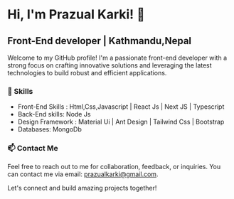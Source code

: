 # Hi, I'm Prazual Karki! 👋
## Front-End developer | Kathmandu,Nepal

Welcome to my GitHub profile! I'm a passionate front-end developer with a strong focus on crafting innovative solutions and leveraging the latest technologies to build robust and efficient applications.

### 🔧 Skills
- Front-End Skills :   Html,Css,Javascript | React Js | Next JS | Typescript
- Back-End skills:    Node Js 
- Design Framework :  Material Ui | Ant Design | Tailwind Css | Bootstrap
- Databases:  MongoDb

<!--
### 💼 Projects
Here are a few highlights from my portfolio:

- [Project 1](link): Short description of the project and its technologies.
- [Project 2](link): Short description of the project and its technologies.
- [Project 3](link): Short description of the project and its technologies.

### 🌱 Experience
I have worked with various clients and companies, developing full stack solutions. Here are a few notable experiences:

- Company 1: Role, duration, and achievements.
- Company 2: Role, duration, and achievements.

### 🎓 Education
- [Degree or Certification](institution): Brief description and year of completion.
- [Online Course](platform): Brief description and year of completion.

### ✍️ Technical Blog
I enjoy sharing my knowledge and insights on full stack development. You can find articles and tutorials on my technical blog: [Blog Name](link).
-->
### 📫 Contact Me
Feel free to reach out to me for collaboration, feedback, or inquiries. You can contact me via email: prazualkarki@gmail.com.

Let's connect and build amazing projects together!

<!--
**Prazual-Karki/Prazual-Karki** is a ✨ _special_ ✨ repository because its `README.md` (this file) appears on your GitHub profile.

Here are some ideas to get you started:

- 🔭 I’m currently working on ...
- 🌱 I’m currently learning ...
- 👯 I’m looking to collaborate on ...
- 🤔 I’m looking for help with ...
- 💬 Ask me about ...
- 📫 How to reach me: ...
- 😄 Pronouns: ...
- ⚡ Fun fact: ...
-->
